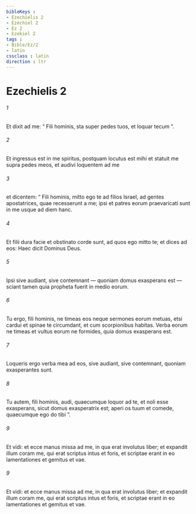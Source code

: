 ```yaml
---
bibleKeys : 
- Ezechielis 2
- Ézéchiel 2
- Ez 2
- Ezekiel 2
tags : 
- Bible/Ez/2
- latin
cssclass : latin
direction : ltr
---
```


# Ezechielis 2

###### 1
Et dixit ad me: “ Fili hominis, sta super pedes tuos, et loquar tecum ”. 
###### 2
Et ingressus est in me spiritus, postquam locutus est mihi et statuit me supra pedes meos, et audivi loquentem ad me 
###### 3
et dicentem: “ Fili hominis, mitto ego te ad filios Israel, ad gentes apostatrices, quae recesserunt a me; ipsi et patres eorum praevaricati sunt in me usque ad diem hanc. 
###### 4
Et filii dura facie et obstinato corde sunt, ad quos ego mitto te; et dices ad eos: Haec dicit Dominus Deus. 
###### 5
Ipsi sive audiant, sive contemnant — quoniam domus exasperans est — sciant tamen quia propheta fuerit in medio eorum. 
###### 6
Tu ergo, fili hominis, ne timeas eos neque sermones eorum metuas, etsi cardui et spinae te circumdant, et cum scorpionibus habitas. Verba eorum ne timeas et vultus eorum ne formides, quia domus exasperans est. 
###### 7
Loqueris ergo verba mea ad eos, sive audiant, sive contemnant, quoniam exasperantes sunt.
###### 8
Tu autem, fili hominis, audi, quaecumque loquor ad te, et noli esse exasperans, sicut domus exasperatrix est; aperi os tuum et comede, quaecumque ego do tibi ”. 
###### 9
Et vidi: et ecce manus missa ad me, in qua erat involutus liber; et expandit illum coram me, qui erat scriptus intus et foris, et scriptae erant in eo lamentationes et gemitus et vae.
###### 9
Et vidi: et ecce manus missa ad me, in qua erat involutus liber; et expandit illum coram me, qui erat scriptus intus et foris, et scriptae erant in eo lamentationes et gemitus et vae.
